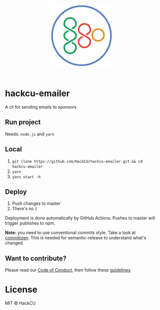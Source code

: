 <br>
<p align="center">
  <img alt="HackCU IV" src="https://raw.githubusercontent.com/HackCU/HackCU/master/assets/images/hackcu2020logo.png" width="200"/>
</p>
<br>

# hackcu-emailer

A cli for sending emails to sponsors

## Run project

Needs: `node.js` and `yarn`

## Local

1. `git clone https://github.com/HackCU/hackcu-emailer.git && cd hackcu-emailer`
2. `yarn`
3. `yarn start -h`

## Deploy

1. Push changes to master
2. There's no `2`

Deployment is done automatically by GitHub Actions. Pushes to master will trigger publishes to npm.

**Note:** you need to use conventional commits style. Take a look at
[commitizen](https://github.com/commitizen/cz-cli). This is needed for semantic-release to
understand what's changed.

## Want to contribute?

Please read our [Code of Conduct](.github/CODE_OF_CONDUCT.md), then follow these
[guidelines](.github/CONTRIBUTING.md)

# License

MIT © HackCU
